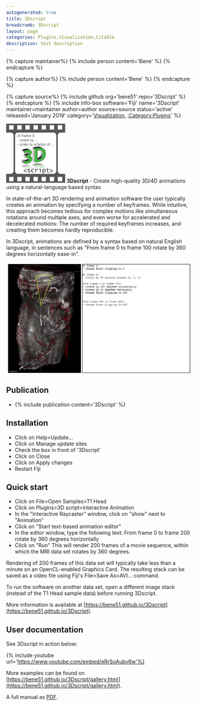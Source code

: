 ```yaml
---
autogenerated: true
title: 3Dscript
breadcrumb: 3Dscript
layout: page
categories: Plugins,Visualization,Citable
description: test description
---
```



{% capture maintainer%}
{% include person content='Bene' %}
{% endcapture %}

{% capture author%}
{% include person content='Bene' %}
{% endcapture %}

{% capture source%}
{% include github org='bene51' repo='3Dscript' %}
{% endcapture %}
{% include info-box software='Fiji' name='3Dscript' maintainer=maintainer author=author source=source status='active' released='January 2019' category='[Visualization](Category_Visualization), [:Category:Plugins](Category_Plugins)' %}

<img src="/media/3Dscript-Logo.png" width="160"/> **3Dscript** - Create high-quality 3D/4D animations using a natural-language based syntax

In state-of-the-art 3D rendering and animation software the user typically creates an animation by specifying a number of keyframes. While intuitive, this approach becomes tedious for complex motions like simultaneous rotations around multiple axes, and even worse for accelerated and decelerated motions: The number of required keyframes increases, and creating them becomes hardly reproducible.

In 3Dscript, animations are defined by a syntax based on natural English language, in sentences such as "From frame 0 to frame 100 rotate by 360 degrees horizontally ease-in".

![](/media/3Dscript-wiki-01.jpg "3Dscript-wiki-01.jpg")

Publication
-----------

-   {% include publication content='3Dscript' %}

Installation
------------

-   Click on Help&gt;Update...
-   Click on Manage update sites
-   Check the box in front of '3Dscript'
-   Click on Close
-   Click on Apply changes
-   Restart Fiji

Quick start
-----------

-   Click on File&gt;Open Samples&gt;T1 Head
-   Click on Plugins&gt;3D script&gt;Interactive Animation
-   In the "Interactive Raycaster" window, click on "show" next to "Animation"
-   Click on "Start text-based animation editor"
-   In the editor window, type the following text: From frame 0 to frame 200 rotate by 360 degrees horizontally
-   Click on "Run" This will render 200 frames of a movie sequence, within which the MRI data set rotates by 360 degrees.

Rendering of 200 frames of this data set will typically take less than a minute on an OpenCL-enabled Graphics Card. The resulting stack can be saved as a video file using Fiji's File&gt;Save As&gt;AVI... command.

To run the software on another data set, open a different image stack (instead of the T1 Head sample data) before running 3Dscript.

More information is available at [https://bene51.github.io/3Dscript](https://bene51.github.io/3Dscript).

User documentation
------------------

See 3Dscript in action below:

{% include youtube url='https://www.youtube.com/embed/eRrSoAubv6w'%}

More examples can be found on [https://bene51.github.io/3Dscript/gallery.html](https://bene51.github.io/3Dscript/gallery.html).

A full manual as [PDF](https://bene51.github.io/3Dscript/Manual.pdf).

  
